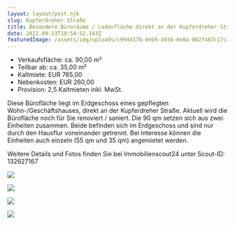 ```yaml
---
layout: layout/post.njk
slug: Kupferdreher Straße
title: Besondere Büroräume / Ladenfläche direkt an der Kupferdreher Straße
date: 2022-09-13T19:54:52.143Z
featuredImage: /assets/img/uploads/c994d176-0eb9-4936-8e8a-862f487c17c3-1536702297.png
---
```



* Verkaufsfläche: ca. 90,00 m²
* Teilbar ab: ca. 35,00 m²
* Kaltmiete: EUR 765,00
* Nebenkosten: EUR 260,00
* Provision: 2,5 Kaltmieten inkl. MwSt.

Diese Bürofläche liegt im Erdgeschoss eines gepflegten Wohn-/Geschäftshauses, direkt an der Kupferdreher Straße. Aktuell wird die Bürofläche noch für Sie renoviert / saniert. Die 90 qm setzen sich aus zwei Einheiten zusammen. Beide befinden sich im Erdgeschoss und sind nur durch den Hausflur voneinander getrennt. Bei Interesse können die Einheiten auch einzeln (55 qm und 35 qm) angemietet werden.

Weitere Details und Fotos finden Sie bei Immobilienscout24 unter Scout-ID: 132627167

![](/assets/img/uploads/5a086150-e418-447e-b227-42ae5ff2055f-1536702479.png)

![](/assets/img/uploads/dd7cf299-f057-4ead-ab81-b871b03176c3-1536702508.png)

![](/assets/img/uploads/49efa186-3cd5-4709-a3c5-b5f9867d4de3-1536702500.png)

![](/assets/img/uploads/466665dd-8b1e-4a9b-a975-89ec7c4bf586-1536702399.png)